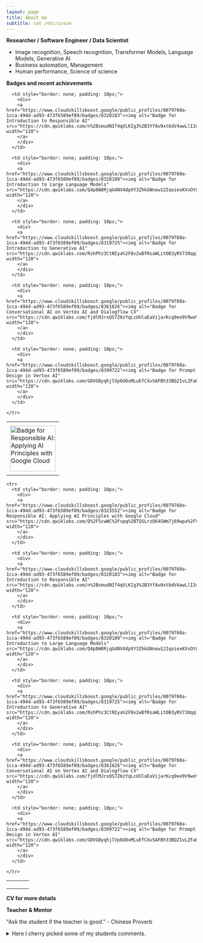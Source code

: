 ```yaml
---
layout: page
title: About me
subtitle: cat /etc/issue
---
```


**Researcher / Software Engineer / Data Scientist**  
- Image recognition, Speech recognition, Transformer Models, Language Models, Generative AI  
- Business automation, Management  
- Human performance, Science of science  

**Badges and recent achievements**  
<table style="border-collapse: collapse;">
    <tr>
      <td style="border: none; padding: 10px;">
        <div>
        <a href="https://www.cloudskillsboost.google/public_profiles/0079760a-1cca-494d-ad93-473f6589ef09/badges/8323552"><img alt="Badge for Responsible AI: Applying AI Principles with Google Cloud" src="https://cdn.qwiklabs.com/Q%2FScwWC%2Fvpq%2BTQSLrzQ64SWm7j69wpa%2FVQL9ZZ8yYY0%3D" width="120">
        </a>
        </div>        
      </td>
      
      <td style="border: none; padding: 10px;">      
        <div>
        <a href="https://www.cloudskillsboost.google/public_profiles/0079760a-1cca-494d-ad93-473f6589ef09/badges/8320183"><img alt="Badge for Introduction to Responsible AI" src="https://cdn.qwiklabs.com/n%2BsmudNIf4qVLKIg3%2B3YfAu9xtbdV4awLlI2dXdfmUA%3D" width="120">
        </a>
        </div>
      </td>
      
      <td style="border: none; padding: 10px;">      
        <div>
        <a href="https://www.cloudskillsboost.google/public_profiles/0079760a-1cca-494d-ad93-473f6589ef09/badges/8320109"><img alt="Badge for Introduction to Large Language Models" src="https://cdn.qwiklabs.com/Q4p8W8RjqG4NV4dpXY3ZhkGNnew12IqoiexKVvOtCQw%3D" width="120">
        </a>
        </div>        
      </td>
      
      <td style="border: none; padding: 10px;">    
        <div>
        <a href="https://www.cloudskillsboost.google/public_profiles/0079760a-1cca-494d-ad93-473f6589ef09/badges/8319725"><img alt="Badge for Introduction to Generative AI" src="https://cdn.qwiklabs.com/RshPhz3CtNIya%2F8v2wDfRsaWLitOB3yRV73Oqq1iAtQ%3D" width="120">
        </a>
        </div>  
      </td>
      
      <td style="border: none; padding: 10px;"> 
        <div>
        <a href="https://www.cloudskillsboost.google/public_profiles/0079760a-1cca-494d-ad93-473f6589ef09/badges/8361826"><img alt="Badge for Conversational AI on Vertex AI and Dialogflow CX" src="https://cdn.qwiklabs.com/fjdlMJrxQS7Z6zYqLcUUlaEaVijarKcq9ee9V9wo%2FRE%3D" width="120">
        </a>
        </div>
      </td>

      <td style="border: none; padding: 10px;"> 
        <div>
        <a href="https://www.cloudskillsboost.google/public_profiles/0079760a-1cca-494d-ad93-473f6589ef09/badges/8399722"><img alt="Badge for Prompt Design in Vertex AI" src="https://cdn.qwiklabs.com/GDVGByqhjlVp6OOvMLuEfCXvSAFBh33BQ2IvLZFaO6A%3D" width="120">
        </a>
        </div>
      </td>  
      
    </tr>
</table>   

<table style="border-collapse: collapse;">
    <tr>
      <td style="border: none; padding: 10px;">
        <div data-iframe-width="270" data-iframe-height="270" data-share-badge-id="45b3629d-b916-4d3d-91d1-573785b8647f" data-share-badge-host="https://www.credly.com"></div><script type="text/javascript" async src="//cdn.credly.com/assets/utilities/embed.js"></script>
      </td>
      <td style="border: none; padding: 10px;">
        <div data-iframe-width="270" data-iframe-height="270" data-share-badge-id="f102cb06-19a4-4cd9-9aaa-387803d50991" data-share-badge-host="https://www.credly.com"></div><script type="text/javascript" async src="//cdn.credly.com/assets/utilities/embed.js"></script>
      </td>
      <td style="border: none; padding: 10px;">
        <div data-iframe-width="270" data-iframe-height="270" data-share-badge-id="aeca2e16-b02d-4149-9fa9-4f33e52a56dd" data-share-badge-host="https://www.credly.com"></div><script type="text/javascript" async src="//cdn.credly.com/assets/utilities/embed.js"></script>
      </td>
    </tr>
    
    <tr>
      <td style="border: none; padding: 10px;">
        <div>
        <a href="https://www.cloudskillsboost.google/public_profiles/0079760a-1cca-494d-ad93-473f6589ef09/badges/8323552"><img alt="Badge for Responsible AI: Applying AI Principles with Google Cloud" src="https://cdn.qwiklabs.com/Q%2FScwWC%2Fvpq%2BTQSLrzQ64SWm7j69wpa%2FVQL9ZZ8yYY0%3D" width="120">
        </a>
        </div>        
      </td>
      
      <td style="border: none; padding: 10px;">      
        <div>
        <a href="https://www.cloudskillsboost.google/public_profiles/0079760a-1cca-494d-ad93-473f6589ef09/badges/8320183"><img alt="Badge for Introduction to Responsible AI" src="https://cdn.qwiklabs.com/n%2BsmudNIf4qVLKIg3%2B3YfAu9xtbdV4awLlI2dXdfmUA%3D" width="120">
        </a>
        </div>
      </td>
      
      <td style="border: none; padding: 10px;">      
        <div>
        <a href="https://www.cloudskillsboost.google/public_profiles/0079760a-1cca-494d-ad93-473f6589ef09/badges/8320109"><img alt="Badge for Introduction to Large Language Models" src="https://cdn.qwiklabs.com/Q4p8W8RjqG4NV4dpXY3ZhkGNnew12IqoiexKVvOtCQw%3D" width="120">
        </a>
        </div>        
      </td>
      
      <td style="border: none; padding: 10px;">    
        <div>
        <a href="https://www.cloudskillsboost.google/public_profiles/0079760a-1cca-494d-ad93-473f6589ef09/badges/8319725"><img alt="Badge for Introduction to Generative AI" src="https://cdn.qwiklabs.com/RshPhz3CtNIya%2F8v2wDfRsaWLitOB3yRV73Oqq1iAtQ%3D" width="120">
        </a>
        </div>  
      </td>
      
      <td style="border: none; padding: 10px;"> 
        <div>
        <a href="https://www.cloudskillsboost.google/public_profiles/0079760a-1cca-494d-ad93-473f6589ef09/badges/8361826"><img alt="Badge for Conversational AI on Vertex AI and Dialogflow CX" src="https://cdn.qwiklabs.com/fjdlMJrxQS7Z6zYqLcUUlaEaVijarKcq9ee9V9wo%2FRE%3D" width="120">
        </a>
        </div>
      </td>

      <td style="border: none; padding: 10px;"> 
        <div>
        <a href="https://www.cloudskillsboost.google/public_profiles/0079760a-1cca-494d-ad93-473f6589ef09/badges/8399722"><img alt="Badge for Prompt Design in Vertex AI" src="https://cdn.qwiklabs.com/GDVGByqhjlVp6OOvMLuEfCXvSAFBh33BQ2IvLZFaO6A%3D" width="120">
        </a>
        </div>
      </td>  
      
    </tr>
</table>  


**CV for more details**
<object data="{{ site.url }}{{ site.baseurl }}/docs/VitaliiZhukov_CV_SE.pdf#toolbar=0&navpanes=0&scrollbar=0" width="1000" height="1050" type="application/pdf"></object>  


**Teacher & Mentor**  

"Ask the student if the teacher is good." - Chinese Proverb
<details> 
  <summary>Here I cherry picked some of my students comments. </summary>
>- 'Great work by Vitalii!!'  
>- 'TA hours of Vitali are excellent.'  
>- 'Great help from Vitalii for homework.'  
>- 'For the practical session, you can always reach out to Vitalii, he is always ready to guide you in the right direction.'  
>- 'The best thing is Vitalii was replying on Teams on Sunday also, but it might be possible he is not available.'  
>- 'TAs:  Vitalii and Shaila, are the best at their level.'  
>- 'I think both professor and Vitalii did a great job on the topic!'  
>- 'Like the material being covered, the real world data analysis project, and practical help being provided by Vitali!'  
>- 'Vitalii is very helpful and overall the team is very friendly and accomodating.'  
>- 'Thank you professor, Vitalii and Fettah for this amazing semester.'  
>- 'The Professor, Vitalii, and Kiran helped us a lot, and I'm very thankful for them, I liked this class so much that I recommend it to some friends.'

...  and my favourite
>- 'Thank you so much for your reference. I attended the interview and I got the job offer 🙂 Thank you again for your help and support.'  
  
...  

All student comments may be found at the corresponding classes web pages.  
Please check it out before enrolling my classes :)  

</details>
